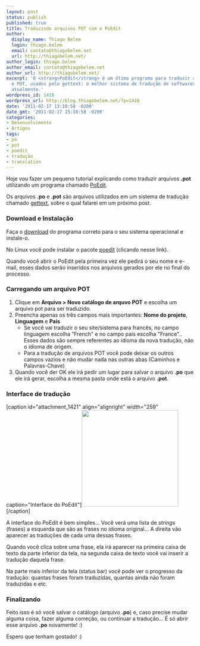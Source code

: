 ```yaml
---
layout: post
status: publish
published: true
title: Traduzindo arquivos POT com o PoEdit
author:
  display_name: Thiago Belem
  login: thiago.belem
  email: contato@thiagobelem.net
  url: http://thiagobelem.net/
author_login: thiago.belem
author_email: contato@thiagobelem.net
author_url: http://thiagobelem.net/
excerpt: 'O <strong>PoEdit</strong> é um ótimo programa para traduzir arquivos PO
  e POT, usados pelo gettext: o melhor sistema de tradução de softwares, sites e sistemas
  atualmente.'
wordpress_id: 1418
wordpress_url: http://blog.thiagobelem.net/?p=1418
date: '2011-02-17 13:10:58 -0200'
date_gmt: '2011-02-17 15:10:58 -0200'
categories:
- Desenvolvimento
- Artigos
tags:
- po
- pot
- poedit
- tradução
- translation
---
```

<p>Hoje vou fazer um pequeno tutorial explicando como traduzir arquivos <strong>.pot</strong> utilizando um programa chamado <a href="http://www.poedit.net/">PoEdit</a>.</p>
<p>Os arquivos <strong>.po</strong> e <strong>.pot</strong> são arquivos utilizados em um sistema de tradução chamado <a href="http://en.wikipedia.org/wiki/GNU_gettext">gettext</a>, sobre o qual falarei em um próximo post.</p>
<h3>Download e Instalação</h3>
<p>Faça o <a href="http://www.poedit.net/download.php">download</a> do programa correto para o seu sistema operacional e instale-o.</p>
<p>No Linux você pode instalar o pacote <a href="apt:poedit">poedit</a> (clicando nesse link).</p>
<p>Quando você abrir o PoEdit pela primeira vez ele pedirá o seu nome e e-mail, esses dados serão inseridos nos arquivos gerados por ele no final do processo.</p>
<h3>Carregando um arquivo POT</h3>
<ol>
<li>Clique em <strong>Arquivo &gt; Novo catálogo de arquvo POT</strong> e escolha um arquivo pot para ser traduzido.</li>
<li>Preencha apenas os três campos mais importantes: <strong>Nome do projeto</strong>, <strong>Linguagem</strong> e <strong>País</strong>
<ul>
<li>Se você vai traduzir o seu site/sistema para francês, no campo linguagem escolha "French" e no campo país escolha "France".. Esses dados são sempre referentes ao idioma da nova tradução, não o idioma de origem.</li>
<li>Para a tradução de arquivos POT você pode deixar os outros campos vazios e não mudar nada nas outras abas (Caminhos e Palavras-Chave)</li>
</ul>
</li>
<li>Quando você der OK ele irá pedir um lugar para salvar o arquivo <strong>.po</strong> que ele irá gerar, escolha a mesma pasta onde está o arquivo <strong>.pot</strong>.</li>
</ol>
<h3>Interface de tradução</h3>
<p>[caption id="attachment_1421" align="alignright" width="259" caption="Interface do PoEdit"]<a href="http://blog.thiagobelem.net/wp-content/uploads/2011/02/poedit.png"><img class="size-medium wp-image-1421" title="PoEdit" src="http://blog.thiagobelem.net/wp-content/uploads/2011/02/poedit.png" alt="" width="259" /></a>[/caption]</p>
<p>A interface do PoEdit é bem simples... Você verá uma lista de <em>strings</em> (frases) a esquerda que são as frases no idioma original... A direita vão aparecer as traduções de cada uma dessas frases.</p>
<p>Quando você clica sobre uma frase, ela irá aparecer na primeira caixa de texto da parte inferior da tela, na segunda caixa de texto você vai inserir a tradução daquela frase.</p>
<p>Na parte mais inferior da tela (status bar) você pode ver o progresso da tradução: quantas frases foram traduzidas, quantas ainda não foram traduzidas e etc.</p>
<h3>Finalizando</h3>
<p>Feito isso é só você salvar o catálogo (arquivo <strong>.po</strong>) e, caso precise mudar alguma coisa, fazer alguma correção, ou continuar a tradução... É só abrir esse arquivo <strong>.po</strong> novamente! :)</p>
<p>Espero que tenham gostado! :)</p>
